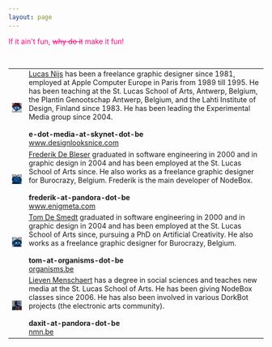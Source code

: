 ```yaml
---
layout: page
---
```

<span class="big_text" style="color: #ff0080">If it ain&#39;t fun, <span style="text-decoration: line-through">why do it</span> make it fun! </span><p>&nbsp;</p>  <table style="border: 0pt none "> <tbody><tr> <td> <img src="/static/media/lucassmurf.jpg" /> </td> <td> <a href="http://www.designlooksnice.com/">Lucas Nijs</a> has been a freelance graphic designer since 1981, employed at Apple Computer Europe in Paris from 1989 till 1995. He has been teaching at the St. Lucas School of Arts, Antwerp, Belgium, the Plantin Genootschap Antwerp, Belgium, and the Lahti Institute of Design, Finland since 1983. He has been leading the Experimental Media group since 2004. <br /> <br /> <b>e-dot-media-<m>at-skynet-dot-be</m></b> <br /> <a href="http://www.designlooksnice.com/">www.designlooksnice.com</a> <br /> </td> </tr> <tr> <td> <img src="/static/media/frederiksmurf.jpg" /> </td> <td> <a href="http://www.enigmeta.com/">Frederik De Bleser</a> graduated in software engineering in 2000 and in graphic design in 2004 and has been employed at the St. Lucas School of Arts since. He also works as a freelance graphic designer for Burocrazy, Belgium. Frederik is the main developer of NodeBox. <br /> <br /> <b>frederik-at-<m>pandora-dot-be</m></b> <br /> <a href="http://www.enigmeta.com/">www.enigmeta.com</a> <br /> </td> </tr> <tr> <td> <img src="/static/media/tomsmurf.jpg" /> </td> <td> <a href="http://organisms.be/">Tom De Smedt</a> graduated in software engineering in 2000 and in graphic design in 2004 and has been employed at the St. Lucas School of Arts since, pursuing a PhD on Artificial Creativity. He also works as a freelance graphic designer for Burocrazy, Belgium. <br /> <br /> <b>tom-at-<m>organisms-dot-be</m></b> <br /> <a href="http://organisms.be/">organisms.be</a> </td> </tr> <tr> <td> <img src="/static/media/smurfbot.jpg" /> </td> <td> <a href="http://nmn.be/">Lieven Menschaert</a> has a degree in social sciences and teaches new media at the St. Lucas School of Arts. He has been giving NodeBox classes since 2006. He has also been involved in various DorkBot projects (the electronic arts community). <br /> <br /> <b>daxit-at-<m>pandora-dot-be</m></b> <br /> <a href="http://nmn.be/">nmn.be</a> </td> </tr> </tbody></table> 